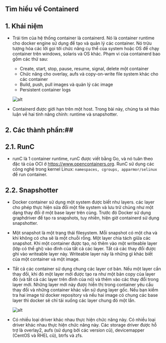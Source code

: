 ## Tìm hiểu về Containerd ##

## 1. Khái niệm ##

- Trái tim của hệ thống container là containerd. Nó là container runtime cho docker engine sử dụng để tạo và quản lý các container. Nó trừu tượng hóa các lời gọi tới chức năng cụ thể của system hoặc OS để chạy container trên windows, solaris và OS khác. Phạm vi của containerd bao gồm các thứ sau:

	* Create, start, stop, pause, resume, signal, delete một container
    * Chức năng cho overlay, aufs và copy-on-write file system khác cho các container
    * Build, push, pull images và quản lý các image
    * Persistent container logs
	
  ![alt](../../images/kientruc2.png)
  
- Containerd được giới hạn trên một host. Trong bài này, chúng ta sẽ thảo luận về hai tính năng chính: runtime và snapshotter.

## 2. Các thành phần:##

## 2.1. RunC

- runC là 1 container runtime, runC được viết bằng Go, và nó tuân theo đặc tả của OCI ở https://www.opencontainers.org. RunC sử dụng các công nghệ trong kernel Linux: `namespaces, cgroups, apparmor/selinux` để run container. 

## 2.2. Snapshotter

- Docker container sử dụng một system được biết như layers. các layer cho phép thực hiện sửa đổi một file system và lưu trữ chúng như một dạng thay đổi ở một base layer trên cùng. Trước đó Docker sử dụng graphdriver để tạo ra snapshots, tuy nhiên, hiện giờ containerd sử dụng snapshotter.

- Một snapshot là một trạng thái filesystem. Mỗi snapshot có một cha và khi không có cha sẽ là một chuỗi rỗng. Một layer chia tách giữa các snapshot. Khi một container được tạo, nó thêm vào một writeable layer (lớp có thể ghi) vào đỉnh của tất cả các layer. Tất cả các thay đổi được ghi vào writeable layer này. Writeable layer này là những gì khác biết của một container và một image.

- Tất cả các container sử dụng chung các layer cơ bản. Nếu một layer cần thay đổi, khi đó một layer mới được tạo ra như một bản copy của layer đó (và tất cả các layer trên đỉnh của nó) và thêm vào các thay đổi trong layer mới. Những layer mới này được hiển thị trong container yêu cầu thay đổi và những container khác vẫn sử dụng layer gốc. Nếu bạn kiểm tra hai image từ docker repository và nếu hai image có chung các base layer thì docker sẽ chỉ tải xuống các layer chung đó một lần.

  ![alt](../../images/snapshotter.png)

- Có nhiều loại driver khác nhau thực hiện chức năng này. Có nhiều loại driver khác nhau thực hiện chức năng này. Các storage driver được hỗ trợ là overlay2, aufs (sử dụng bởi các version cũ), devicemapper (CentOS và RHEL cũ), btrfs và zfs.

